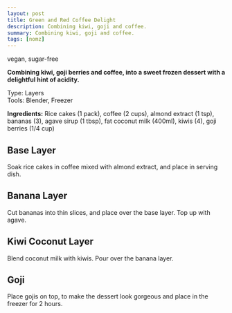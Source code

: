 ```yaml
---
layout: post
title: Green and Red Coffee Delight
description: Combining kiwi, goji and coffee.
summary: Combining kiwi, goji and coffee.
tags: [nomz]
---
```


vegan, sugar-free

**Combining kiwi, goji berries and coffee, into a sweet frozen dessert with a delightful hint of acidity.**

Type: Layers <br>
Tools: Blender, Freezer <br>

**Ingredients:**
Rice cakes (1 pack), coffee (2 cups), almond extract (1 tsp), bananas (3), agave sirup (1 tbsp), fat coconut milk (400ml), kiwis (4), goji berries (1/4 cup)

## Base Layer
Soak rice cakes in coffee mixed with almond extract, and place in serving dish.

## Banana Layer
Cut bananas into thin slices, and place over the base layer. Top up with agave.

## Kiwi Coconut Layer
Blend coconut milk with kiwis. Pour over the banana layer.

## Goji
Place gojis on top, to make the dessert look gorgeous and place in the freezer for 2 hours.
